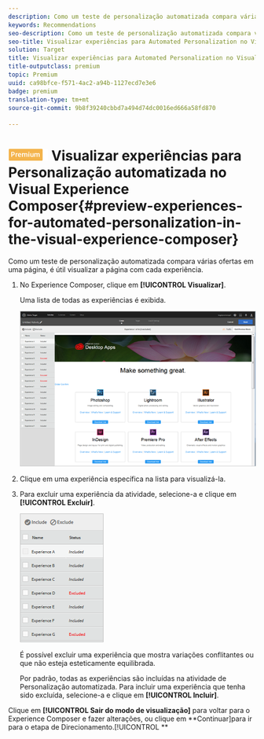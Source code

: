 ```yaml
---
description: Como um teste de personalização automatizada compara várias ofertas em uma página, é útil visualizar a página com cada experiência.
keywords: Recommendations
seo-description: Como um teste de personalização automatizada compara várias ofertas em uma página, é útil visualizar a página com cada experiência.
seo-title: Visualizar experiências para Automated Personalization no Visual Experience Composer
solution: Target
title: Visualizar experiências para Automated Personalization no Visual Experience Composer
title-outputclass: premium
topic: Premium
uuid: ca98bfce-f571-4ac2-a94b-1127ecd7e3e6
badge: premium
translation-type: tm+mt
source-git-commit: 9b8f39240cbbd7a494d74dc0016ed666a58fd870

---
```



# ![PREMIUM](/help/assets/premium.png) Visualizar experiências para Personalização automatizada no Visual Experience Composer{#preview-experiences-for-automated-personalization-in-the-visual-experience-composer}

Como um teste de personalização automatizada compara várias ofertas em uma página, é útil visualizar a página com cada experiência.

1. No Experience Composer, clique em **[!UICONTROL Visualizar]**.

   Uma lista de todas as experiências é exibida.

   ![](assets/ap_preview.png)

1. Clique em uma experiência específica na lista para visualizá-la.

1. Para excluir uma experiência da atividade, selecione-a e clique em **[!UICONTROL Excluir]**.

   ![](assets/ap_exclude.png)

   É possível excluir uma experiência que mostra variações conflitantes ou que não esteja esteticamente equilibrada.

   Por padrão, todas as experiências são incluídas na atividade de Personalização automatizada. Para incluir uma experiência que tenha sido excluída, selecione-a e clique em **[!UICONTROL Incluir]**.

Clique em **[!UICONTROL Sair do modo de visualização]** para voltar para o Experience Composer e fazer alterações, ou clique em **Continuar]para ir para o etapa de Direcionamento.[!UICONTROL **
